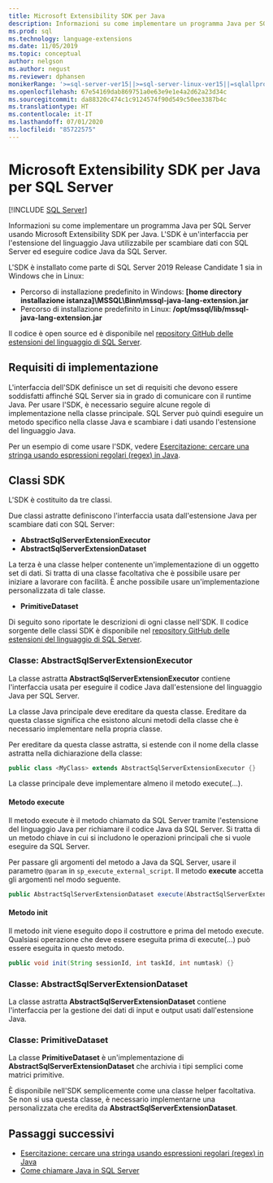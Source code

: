 ```yaml
---
title: Microsoft Extensibility SDK per Java
description: Informazioni su come implementare un programma Java per SQL Server usando Microsoft Extensibility SDK per Java. L'SDK è un'interfaccia per l'estensione del linguaggio Java utilizzabile per scambiare dati con SQL Server ed eseguire codice Java da SQL Server.
ms.prod: sql
ms.technology: language-extensions
ms.date: 11/05/2019
ms.topic: conceptual
author: nelgson
ms.author: negust
ms.reviewer: dphansen
monikerRange: '>=sql-server-ver15||>=sql-server-linux-ver15||=sqlallproducts-allversions'
ms.openlocfilehash: 67e54169dab869751a0e63e9e1e4a2d62a23d34c
ms.sourcegitcommit: da88320c474c1c9124574f90d549c50ee3387b4c
ms.translationtype: HT
ms.contentlocale: it-IT
ms.lasthandoff: 07/01/2020
ms.locfileid: "85722575"
---
```

# <a name="microsoft-extensibility-sdk-for-java-for-sql-server"></a>Microsoft Extensibility SDK per Java per SQL Server
 [!INCLUDE [SQL Server](../../includes/applies-to-version/sqlserver.md)]

Informazioni su come implementare un programma Java per SQL Server usando Microsoft Extensibility SDK per Java. L'SDK è un'interfaccia per l'estensione del linguaggio Java utilizzabile per scambiare dati con SQL Server ed eseguire codice Java da SQL Server.

L'SDK è installato come parte di SQL Server 2019 Release Candidate 1 sia in Windows che in Linux:

+ Percorso di installazione predefinito in Windows: **[home directory installazione istanza]\MSSQL\Binn\mssql-java-lang-extension.jar**
+ Percorso di installazione predefinito in Linux: **/opt/mssql/lib/mssql-java-lang-extension.jar**

Il codice è open source ed è disponibile nel [repository GitHub delle estensioni del linguaggio di SQL Server](https://github.com/microsoft/sql-server-language-extensions).

## <a name="implementation-requirements"></a>Requisiti di implementazione

L'interfaccia dell'SDK definisce un set di requisiti che devono essere soddisfatti affinché SQL Server sia in grado di comunicare con il runtime Java. Per usare l'SDK, è necessario seguire alcune regole di implementazione nella classe principale. SQL Server può quindi eseguire un metodo specifico nella classe Java e scambiare i dati usando l'estensione del linguaggio Java.

Per un esempio di come usare l'SDK, vedere [Esercitazione: cercare una stringa usando espressioni regolari (regex) in Java](../tutorials/search-for-string-using-regular-expressions-in-java.md).

## <a name="sdk-classes"></a>Classi SDK

L'SDK è costituito da tre classi.

Due classi astratte definiscono l'interfaccia usata dall'estensione Java per scambiare dati con SQL Server:

- **AbstractSqlServerExtensionExecutor**
- **AbstractSqlServerExtensionDataset**

La terza è una classe helper contenente un'implementazione di un oggetto set di dati. Si tratta di una classe facoltativa che è possibile usare per iniziare a lavorare con facilità. È anche possibile usare un'implementazione personalizzata di tale classe.

- **PrimitiveDataset**

Di seguito sono riportate le descrizioni di ogni classe nell'SDK. Il codice sorgente delle classi SDK è disponibile nel [repository GitHub delle estensioni del linguaggio di SQL Server](https://github.com/microsoft/sql-server-language-extensions/tree/master/language-extensions/java/sdk).

### <a name="class-abstractsqlserverextensionexecutor"></a>Classe: AbstractSqlServerExtensionExecutor

La classe astratta **AbstractSqlServerExtensionExecutor** contiene l'interfaccia usata per eseguire il codice Java dall'estensione del linguaggio Java per SQL Server.

La classe Java principale deve ereditare da questa classe. Ereditare da questa classe significa che esistono alcuni metodi della classe che è necessario implementare nella propria classe.

Per ereditare da questa classe astratta, si estende con il nome della classe astratta nella dichiarazione della classe:

```java
public class <MyClass> extends AbstractSqlServerExtensionExecutor {}
```

La classe principale deve implementare almeno il metodo execute(...).

#### <a name="method-execute"></a>Metodo execute

Il metodo execute è il metodo chiamato da SQL Server tramite l'estensione del linguaggio Java per richiamare il codice Java da SQL Server. Si tratta di un metodo chiave in cui si includono le operazioni principali che si vuole eseguire da SQL Server.

Per passare gli argomenti del metodo a Java da SQL Server, usare il parametro `@param` in `sp_execute_external_script`. Il metodo **execute** accetta gli argomenti nel modo seguente.

```java
public AbstractSqlServerExtensionDataset execute(AbstractSqlServerExtensionDataset input, LinkedHashMap<String, Object> params)  {}
```

#### <a name="method-init"></a>Metodo init

Il metodo init viene eseguito dopo il costruttore e prima del metodo execute. Qualsiasi operazione che deve essere eseguita prima di execute(...) può essere eseguita in questo metodo.

```java
public void init(String sessionId, int taskId, int numtask) {}
```

### <a name="class-abstractsqlserverextensiondataset"></a>Classe: AbstractSqlServerExtensionDataset

La classe astratta **AbstractSqlServerExtensionDataset** contiene l'interfaccia per la gestione dei dati di input e output usati dall'estensione Java.


### <a name="class-primitivedataset"></a>Classe: PrimitiveDataset

La classe **PrimitiveDataset** è un'implementazione di **AbstractSqlServerExtensionDataset** che archivia i tipi semplici come matrici primitive.

È disponibile nell'SDK semplicemente come una classe helper facoltativa. Se non si usa questa classe, è necessario implementarne una personalizzata che eredita da **AbstractSqlServerExtensionDataset**.  

## <a name="next-steps"></a>Passaggi successivi

+ [Esercitazione: cercare una stringa usando espressioni regolari (regex) in Java](../tutorials/search-for-string-using-regular-expressions-in-java.md)
+ [Come chiamare Java in SQL Server](call-java-from-sql.md)
